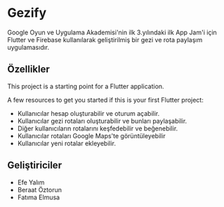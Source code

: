 # Gezify
Google Oyun ve Uygulama Akademisi'nin ilk 3.yılındaki ilk App Jam'i için Flutter ve Firebase kullanılarak geliştirilmiş bir gezi ve rota paylaşım uygulamasıdır.
## Özellikler

This project is a starting point for a Flutter application.

A few resources to get you started if this is your first Flutter project:

- Kullanıcılar hesap oluşturabilir ve oturum açabilir.
- Kullanıcılar gezi rotaları oluşturabilir ve bunları paylaşabilir.
- Diğer kullanıcıların rotalarını keşfedebilir ve beğenebilir.
- Kullanıcılar rotaları Google Maps'te görüntüleyebilir
- Kullanıcılar yeni rotalar ekleyebilir.

## Geliştiriciler
- Efe Yalım
- Beraat Öztorun
- Fatıma Elmusa

